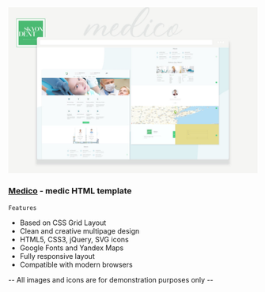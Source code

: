 
<img src="preview/view.jpg">

### [Medico](https://medicoo.vercel.app/) - medic HTML template ###

```
Features
```

- Based on CSS Grid Layout
- Clean and creative multipage design
- HTML5, CSS3, jQuery, SVG icons 
- Google Fonts and Yandex Maps
- Fully responsive layout
- Compatible with modern browsers

-- All images and icons are for demonstration purposes only --
